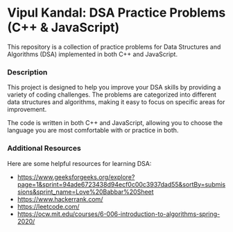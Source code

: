 # Vipul Kandal: DSA Practice Problems (C++ & JavaScript)

This repository is a collection of practice problems for Data Structures and Algorithms (DSA) implemented in both C++ and JavaScript.

### Description

This project is designed to help you improve your DSA skills by providing a variety of coding challenges. The problems are categorized into different data structures and algorithms, making it easy to focus on specific areas for improvement.

The code is written in both C++ and JavaScript, allowing you to choose the language you are most comfortable with or practice in both.

### Additional Resources

Here are some helpful resources for learning DSA:

- https://www.geeksforgeeks.org/explore?page=1&sprint=94ade6723438d94ecf0c00c3937dad55&sortBy=submissions&sprint_name=Love%20Babbar%20Sheet
- https://www.hackerrank.com/
- https://leetcode.com/
- https://ocw.mit.edu/courses/6-006-introduction-to-algorithms-spring-2020/
